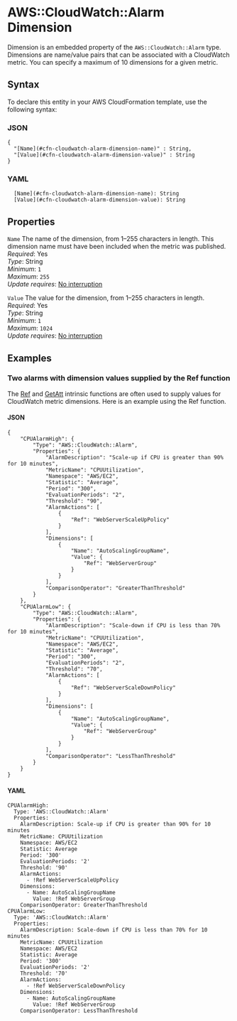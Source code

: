 # AWS::CloudWatch::Alarm Dimension<a name="aws-properties-cw-dimension"></a>

Dimension is an embedded property of the `AWS::CloudWatch::Alarm` type\. Dimensions are name/value pairs that can be associated with a CloudWatch metric\. You can specify a maximum of 10 dimensions for a given metric\.

## Syntax<a name="aws-properties-cw-dimension-syntax"></a>

To declare this entity in your AWS CloudFormation template, use the following syntax:

### JSON<a name="aws-properties-cw-dimension-syntax.json"></a>

```
{
  "[Name](#cfn-cloudwatch-alarm-dimension-name)" : String,
  "[Value](#cfn-cloudwatch-alarm-dimension-value)" : String
}
```

### YAML<a name="aws-properties-cw-dimension-syntax.yaml"></a>

```
  [Name](#cfn-cloudwatch-alarm-dimension-name): String
  [Value](#cfn-cloudwatch-alarm-dimension-value): String
```

## Properties<a name="aws-properties-cw-dimension-properties"></a>

`Name` <a name="cfn-cloudwatch-alarm-dimension-name"></a>
The name of the dimension, from 1–255 characters in length\. This dimension name must have been included when the metric was published\.  
_Required_: Yes  
_Type_: String  
_Minimum_: `1`  
_Maximum_: `255`  
_Update requires_: [No interruption](https://docs.aws.amazon.com/AWSCloudFormation/latest/UserGuide/using-cfn-updating-stacks-update-behaviors.html#update-no-interrupt)

`Value` <a name="cfn-cloudwatch-alarm-dimension-value"></a>
The value for the dimension, from 1–255 characters in length\.  
_Required_: Yes  
_Type_: String  
_Minimum_: `1`  
_Maximum_: `1024`  
_Update requires_: [No interruption](https://docs.aws.amazon.com/AWSCloudFormation/latest/UserGuide/using-cfn-updating-stacks-update-behaviors.html#update-no-interrupt)

## Examples<a name="aws-properties-cw-dimension--examples"></a>

### Two alarms with dimension values supplied by the Ref function<a name="aws-properties-cw-dimension--examples--Two_alarms_with_dimension_values_supplied_by_the_Ref_function"></a>

The [Ref](https://docs.aws.amazon.com/AWSCloudFormation/latest/UserGuide/intrinsic-function-reference-ref.html) and [GetAtt](https://docs.aws.amazon.com/AWSCloudFormation/latest/UserGuide/intrinsic-function-reference-getatt.html) intrinsic functions are often used to supply values for CloudWatch metric dimensions\. Here is an example using the Ref function\.

#### JSON<a name="aws-properties-cw-dimension--examples--Two_alarms_with_dimension_values_supplied_by_the_Ref_function--json"></a>

```
{
    "CPUAlarmHigh": {
        "Type": "AWS::CloudWatch::Alarm",
        "Properties": {
            "AlarmDescription": "Scale-up if CPU is greater than 90% for 10 minutes",
            "MetricName": "CPUUtilization",
            "Namespace": "AWS/EC2",
            "Statistic": "Average",
            "Period": "300",
            "EvaluationPeriods": "2",
            "Threshold": "90",
            "AlarmActions": [
                {
                    "Ref": "WebServerScaleUpPolicy"
                }
            ],
            "Dimensions": [
                {
                    "Name": "AutoScalingGroupName",
                    "Value": {
                        "Ref": "WebServerGroup"
                    }
                }
            ],
            "ComparisonOperator": "GreaterThanThreshold"
        }
    },
    "CPUAlarmLow": {
        "Type": "AWS::CloudWatch::Alarm",
        "Properties": {
            "AlarmDescription": "Scale-down if CPU is less than 70% for 10 minutes",
            "MetricName": "CPUUtilization",
            "Namespace": "AWS/EC2",
            "Statistic": "Average",
            "Period": "300",
            "EvaluationPeriods": "2",
            "Threshold": "70",
            "AlarmActions": [
                {
                    "Ref": "WebServerScaleDownPolicy"
                }
            ],
            "Dimensions": [
                {
                    "Name": "AutoScalingGroupName",
                    "Value": {
                        "Ref": "WebServerGroup"
                    }
                }
            ],
            "ComparisonOperator": "LessThanThreshold"
        }
    }
}
```

#### YAML<a name="aws-properties-cw-dimension--examples--Two_alarms_with_dimension_values_supplied_by_the_Ref_function--yaml"></a>

```
CPUAlarmHigh:
  Type: 'AWS::CloudWatch::Alarm'
  Properties:
    AlarmDescription: Scale-up if CPU is greater than 90% for 10 minutes
    MetricName: CPUUtilization
    Namespace: AWS/EC2
    Statistic: Average
    Period: '300'
    EvaluationPeriods: '2'
    Threshold: '90'
    AlarmActions:
      - !Ref WebServerScaleUpPolicy
    Dimensions:
      - Name: AutoScalingGroupName
        Value: !Ref WebServerGroup
    ComparisonOperator: GreaterThanThreshold
CPUAlarmLow:
  Type: 'AWS::CloudWatch::Alarm'
  Properties:
    AlarmDescription: Scale-down if CPU is less than 70% for 10 minutes
    MetricName: CPUUtilization
    Namespace: AWS/EC2
    Statistic: Average
    Period: '300'
    EvaluationPeriods: '2'
    Threshold: '70'
    AlarmActions:
      - !Ref WebServerScaleDownPolicy
    Dimensions:
      - Name: AutoScalingGroupName
        Value: !Ref WebServerGroup
    ComparisonOperator: LessThanThreshold
```
